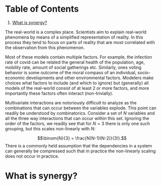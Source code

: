 
# Table of Contents

1.  [What is synergy?](#org1360f1e)

The real-world is a complex place. Scientists aim to explain
real-world phenomena by means of a simplified representation
of reality. In  this process they tend to focus  on parts of
reality that  are most correlated with  the observation from
this phenomenon.

Most of these models  contain multiple factors. For example,
the  infection rate  of  covid can  be  related the  general
health  of the  population,  age, mobility  rate, amount  of
social gatherings  etc. Similarly,  ones voting  behavior is
some  outcome  of  the   moral  compass  of  an  individual,
socio-economic developments and other environmental factors.
Modelers make choices what factors  to include (and which to
ignore) but (generally) all models of the real-world consist
of  at least 2 or more factors,  and more  importantly these
factors  often  interact   (non-trivially).

Multivariate  interactions  are   notoriously  difficult  to
analyze  as  the combinations  that  can  occur between  the
variables explode.  This point can readily  be understood by
combinatorics. Consider a  set of $N$ variables  and all the
three  way  interactions that  can  occur  within this  set.
Ignoring the order  of the factors, we readily  see that for
$N=3$  there is  only  one such  grouping,  but this  scales
non-linearly with $N$:

$$\binom{N}{3} = \frac{N(N-1)(N-2)}{3!}.$$
There is a commonly held assumption that the dependencies in
a system can  generally be compressed such  that in practice
the non-linearly scaling does not occur in practice.


<a id="org1360f1e"></a>

# What is synergy?


